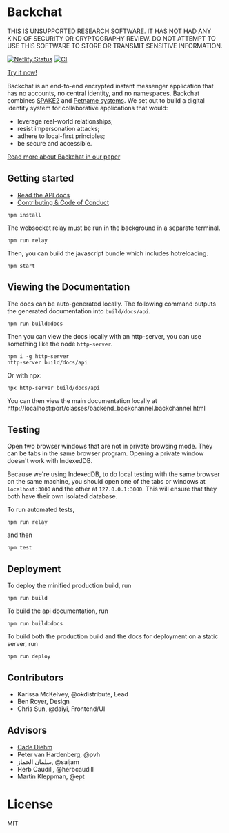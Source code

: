 # Backchat

THIS IS UNSUPPORTED RESEARCH SOFTWARE. IT HAS NOT HAD ANY KIND OF SECURITY
OR CRYPTOGRAPHY REVIEW. DO NOT ATTEMPT TO USE THIS SOFTWARE TO STORE OR TRANSMIT SENSITIVE INFORMATION.

[![Netlify Status](https://api.netlify.com/api/v1/badges/b91ac61c-abc1-40d0-9563-e05c189190ae/deploy-status)](https://app.netlify.com/sites/gallant-lewin-1c93b0/deploys) [![CI](https://github.com/inkandswitch/backchannel/actions/workflows/ci.yml/badge.svg)](https://github.com/inkandswitch/backchannel/actions)


[Try it now!](https://gallant-lewin-1c93b0.netlify.app/)

Backchat is an end-to-end encrypted instant messenger application that has no accounts, no central identity, and no namespaces. Backchat combines [SPAKE2](https://github.com/okdistribute/spake2-wasm) and [Petname systems](https://www.hpl.hp.com/techreports/2005/HPL-2005-148.pdf). We set out to build a digital identity system for collaborative applications that would:

* leverage real-world relationships;
* resist impersonation attacks;
* adhere to local-first principles;
* be secure and accessible.

[Read more about Backchat in our paper](https://www.inkandswitch.com/backchannel)

## Getting started

* [Read the API docs](https://gallant-lewin-1c93b0.netlify.app/docs/api/)
* [Contributing & Code of Conduct](docs/contributing.md)

```
npm install
```

The websocket relay must be run in the background in a separate terminal.

```
npm run relay
```

Then, you can build the javascript bundle which includes hotreloading.

```
npm start
```

## Viewing the Documentation

The docs can be auto-generated locally. The following command outputs the generated documentation into
`build/docs/api`. 

```
npm run build:docs
```

Then you can view the docs locally with an http-server, you can use something
like the node `http-server`.

```
npm i -g http-server
http-server build/docs/api
```

Or with npx:

```
npx http-server build/docs/api
```

You can then view the main documentation locally at http://localhost:port/classes/backend_backchannel.backchannel.html


## Testing

Open two browser windows that are not in private browsing mode. They can be
tabs in the same browser program. Opening a private window doesn't work with
IndexedDB.

Because we're using IndexedDB, to do local testing with the same browser on the
same machine, you should open one of the tabs or windows at
```localhost:3000``` and the other at ```127.0.0.1:3000```. This will ensure
that they both have their own isolated database.

To run automated tests, 

```
npm run relay
```

and then

```
npm test
```

## Deployment

To deploy the minified production build, run

```npm run build```

To build the api documentation, run

```npm run build:docs```

To build both the production build and the docs for deployment on a static
server, run

```npm run deploy```

## Contributors

* Karissa McKelvey, @okdistribute, Lead 
* Ben Royer, Design
* Chris Sun, @daiyi, Frontend/UI

## Advisors

* [Cade Diehm](https://shiba.computer/)
* Peter van Hardenberg, @pvh
* سلمان الجماز, @saljam
* Herb Caudill, @herbcaudill
* Martin Kleppman, @ept

# License

MIT
